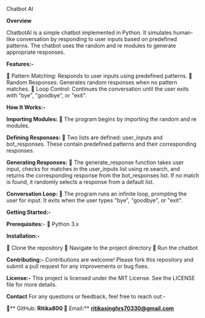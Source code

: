 Chatbot AI

**Overview**

ChatbotAI is a simple chatbot implemented in Python. It simulates human-like conversation by responding to user inputs based on predefined patterns. The chatbot uses the random and re modules to generate appropriate responses.

**Features:-**

 Pattern Matching: Responds to user inputs using predefined patterns.
 Random Responses: Generates random responses when no pattern matches.
 Loop Control: Continues the conversation until the user exits with "bye", "goodbye", or "exit".

**How It Works:-**

**Importing Modules:**
 The program begins by importing the random and re modules.

**Defining Responses:**
 Two lists are defined: user_inputs and bot_responses. These contain predefined patterns and their corresponding responses.

**Generating Responses:**
 The generate_response function takes user input, checks for matches in the user_inputs list using re.search, and returns the corresponding response from the bot_responses list. If no match is found, it randomly selects a response from a default list.

**Conversation Loop:**
 The program runs an infinite loop, prompting the user for input. It exits when the user types "bye", "goodbye", or "exit".

**Getting Started:-**

**Prerequisites:**-
 Python 3.x

**Installation:-**

 Clone the repository
 Navigate to the project directory
 Run the chatbot

**Contributing:-**
Contributions are welcome! Please fork this repository and submit a pull request for any improvements or bug fixes.

**License:-**
This project is licensed under the MIT License. See the LICENSE file for more details.

**Contact**
For any questions or feedback, feel free to reach out:-

** GitHub: **Ritika800
** Email:** **ritikasinghrs70330@gmail.com**


